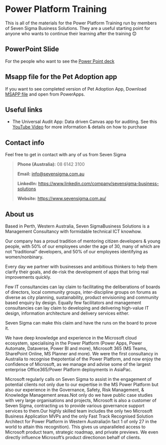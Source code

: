 # Power Platform Training
This is all of the materials for the Power Platform Training run by members of Seven Sigma Business Solutions.
They are a useful starting point for anyone who wants to continue their learning after the training 😊

## PowerPoint Slide
For the people who want to see the [Power Point deck](PowerPlatform101.pptx)

## Msapp file for the Pet Adoption app
If you want to see completed version of Pet Adoption App, Download [MSAPP file](PetAdoptionApp.msapp) and open from PowerApps.

## Useful links
- The Universal Audit App: Data driven Canvas app for auditing. See this [YouTube Video](https://www.youtube.com/watch?v=2-Ieg3RZzLA) for more information & details on how to purchase

## Contact info

Feel free to get in contact with any of us from Seven Sigma

>**Phone (Australia):** 08 6142 3100
>
>**Email:** <info@sevensigma.com.au>
>
>**LinkedIn:** https://www.linkedin.com/company/sevensigma-business-solutions
>
>**Website:** https://www.sevensigma.com.au/

## About us
Based in Perth, Western Australia, Seven SigmaBusiness Solutions is a Management Consultancy with formidable technical ICT knowhow. 

Our company has a proud tradition of mentoring citizen developers & young people, with 50% of our employees under the age of 30, many of which are not "traditional" developers, and 50% of our employees identifying as women/nonbinary.

Every day we partner with businesses and ambitious thinkers to help them clarify their goals, and de-risk the development of apps that bring real improvements quickly.

Few IT consultancies can lay claim to facilitating the deliberations of boards of directors, local community groups, inter-discipline groups on forums as diverse as city planning, sustainability, product envisioning and community based enquiry by design. Equally few facilitators and management consultancies can lay claim to developing and delivering high-value IT design, information architecture and delivery services either.

Seven Sigma can make this claim and have the runs on the board to prove it.

We have deep knowledge and experience in the Microsoft cloud ecosystem, specialising in the Power Platform (Power Apps, Power Automate, Dataverse, Power BI and more), Microsoft 365 (MS Teams, SharePoint Online, MS Planner and more). We were the first consultancy in Australia to recognise thepotential of the Power Platform, and now enjoy the confidence of Microsoft, as we manage and advise some of the largest enterprise Office365/Power Platform deployments in AsiaPac.

Microsoft regularly calls on Seven Sigma to assist in the engagement of potential clients not only due to our expertise in the MS Power Platform but also our experience in the Governance, Safety, Risk Management, & Knowledge Management areas.Not only do we have public case studies with very large organisations and projects, Microsoft is also a customer of Seven Sigma, contracting us to provide various governance support services to them.Our highly skilled team includes the only two Microsoft Business Application MVPs and the only Fast Track Recognised Solution Architect for Power Platform in Western Australia(in fact 1 of only 27 in the world to attain this recognition). This gives us unparalleled access to Microsoft product team, strategic roadmap, and private previews. We even directly influence Microsoft’s product directionon behalf of clients. 
